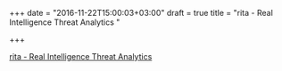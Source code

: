 +++
date = "2016-11-22T15:00:03+03:00"
draft = true
title = "rita - Real Intelligence Threat Analytics "

+++

<p><a href="https://t.co/0uTGuzLYiW">rita - Real Intelligence Threat Analytics </a></p>
